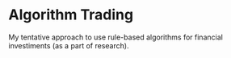 # Algorithm Trading

My tentative approach to use rule-based algorithms for financial investiments (as a part of research).
